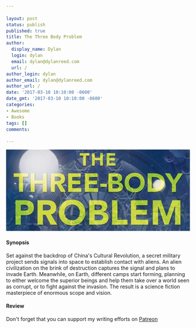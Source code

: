 ```yaml
---

layout: post
status: publish
published: true
title: The Three Body Problem
author:
  display_name: Dylan
  login: dylan
  email: dylan@dylanreed.com
  url: /
author_login: dylan
author_email: dylan@dylanreed.com
author_url: /
date: '2017-03-10 10:10:00 -0600'
date_gmt: '2017-03-10 10:10:00 -0600'
categories:
- Awesome
- Books
tags: []
comments:

---
```

![The Three Body Problem](https://raw.githubusercontent.com/dylanreed/dylan.blog/gh-pages/images/book-review/the-three-body-problem.jpg)

<h4>Synopsis</h4>

Set against the backdrop of China's Cultural Revolution, a secret military project sends signals into space to establish contact with aliens. An alien civilization on the brink of destruction captures the signal and plans to invade Earth. Meanwhile, on Earth, different camps start forming, planning to either welcome the superior beings and help them take over a world seen as corrupt, or to fight against the invasion. The result is a science fiction masterpiece of enormous scope and vision.

<h4>Review</h4>


Don't forget that you can support my writing efforts on [Patreon](https://www.patreon.com/dylanreed)